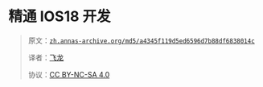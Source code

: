 # 精通 IOS18 开发

> 原文：[`zh.annas-archive.org/md5/a4345f119d5ed6596d7b88df6838014c`](https://zh.annas-archive.org/md5/a4345f119d5ed6596d7b88df6838014c)
> 
> 译者：[飞龙](https://github.com/wizardforcel)
> 
> 协议：[CC BY-NC-SA 4.0](http://creativecommons.org/licenses/by-nc-sa/4.0/)
